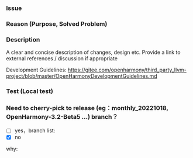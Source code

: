 ### Issue


### Reason (Purpose, Solved Problem)


### Description

A clear and concise description of changes, design etc. Provide a link to external references / discussion if appropriate 

Development Guidelines: https://gitee.com/openharmony/third_party_llvm-project/blob/master/OpenHarmonyDevelopmentGuidelines.md 

### Test (Local test)


### Need to cherry-pick to release (eg：monthly_20221018, OpenHarmony-3.2-Beta5 ...) branch？

- [ ] yes，branch list:
- [x] no

why:

